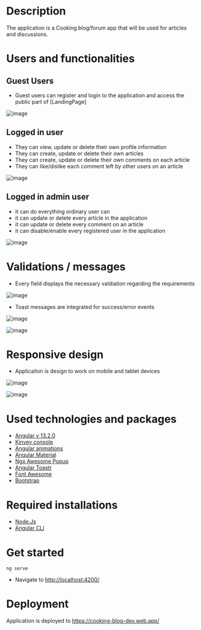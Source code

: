 # Description
 
The application is a Cooking blog/forum app that will be used for articles and discussions.

# Users and functionalities

## Guest Users 

* Guest users can register and login to the application and access the public part of [LandingPage]

![image](https://github.com/DimoYa/CookingBlog/assets/25158666/30409c3e-1da3-4d63-9c28-5122584e6f76)


## Logged in user

* They can view, update or delete their own profile information
* They can create, update or delete their own articles
* They can create, update or delete their own comments on each article
* They can like/dislike each comment left by other users on an article

![image](https://github.com/DimoYa/CookingBlog/assets/25158666/f83e4a00-f769-4468-8ef7-f4af8b7f32df)


## Logged in admin user

* it can do everything ordinary user can
* it can update or delete every article in the application
* it can update or delete every comment on an article
* it can disable/enable every registered user in the application

![image](https://github.com/DimoYa/CookingBlog/assets/25158666/095610a6-0f91-4293-9425-51d68e7f7a3c)


# Validations / messages

* Every field displays the necessary valdiation regarding the requirements

![image](https://github.com/DimoYa/CookingBlog/assets/25158666/0550ce61-75e7-4fbc-9223-4298251ae3f2)


* Toast messages are integrated for success/error events

![image](https://github.com/DimoYa/CookingBlog/assets/25158666/e1386fb1-d0b7-47c4-9003-d86e41aae417)


![image](https://github.com/DimoYa/CookingBlog/assets/25158666/d638589c-681b-4fd7-bc2c-00d827841787)


# Responsive design

* Applicaiton is design to work on mobile and tablet devices 

![image](https://github.com/DimoYa/CookingBlog/assets/25158666/f885a634-578a-420d-95c2-e4a42b6d1383)


![image](https://github.com/DimoYa/CookingBlog/assets/25158666/c1fb0f4c-d88a-4e70-8231-ffa93e81a93f)


# Used technologies and packages

* [Angular v 13.2.0](https://angular.io/docs)
* [Kinvey console](https://console.kinvey.com/login)
* [Angular animations](https://angular.io/guide/animations)
* [Angular Material](https://material.angular.io/)
* [Ngx Awesome Popup](https://costlydeveloper.github.io/ngx-awesome-popup/#/)
* [Angular Toastr](https://ngx-toastr.vercel.app/)
* [Font Awesome](https://fontawesome.com/docs)
* [Bootstrap](https://getbootstrap.com/docs/5.1/getting-started/introduction/)

# Required installations
* [Node.Js](https://nodejs.org/en)
* [Angular CLI](https://angular.io/cli)

# Get started

```
ng serve
```
* Navigate to [http://localhost:4200/](http://localhost:4200/)

# Deployment

Application is deployed to https://cooking-blog-dev.web.app/
